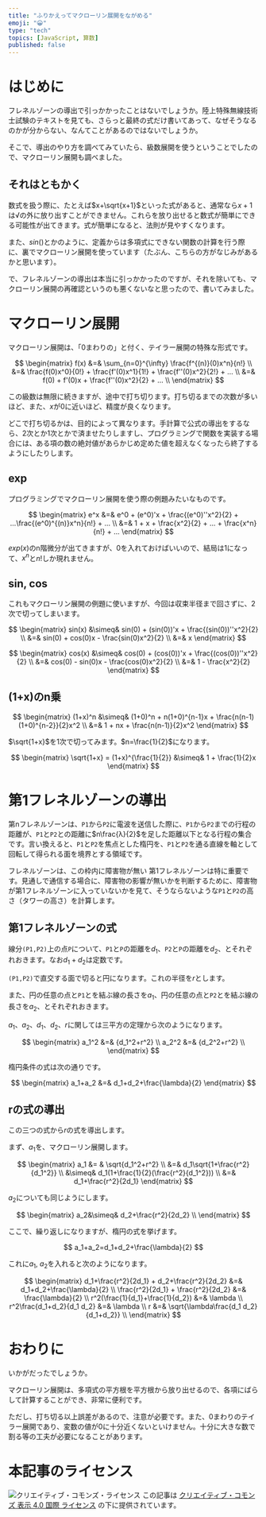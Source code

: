 ```yaml
---
title: "ふりかえってマクローリン展開をながめる"
emoji: "😀"
type: "tech"
topics: [JavaScript, 算数]
published: false
---
```

# はじめに

フレネルゾーンの導出で引っかかったことはないでしょうか。陸上特殊無線技術士試験のテキストを見ても、さらっと最終の式だけ書いてあって、なぜそうなるのかが分からない、なんてことがあるのではないでしょうか。

そこで、導出のやり方を調べてみていたら、級数展開を使うということでしたので、マクローリン展開も調べました。

## それはともかく

数式を扱う際に、たとえば$x+\sqrt{x+1}$といった式があると、通常なら$x+1$は$\sqrt$の外に放り出すことができません。これらを放り出せると数式が簡単にできる可能性が出てきます。式が簡単になると、法則が見やすくなります。

また、$sin()$とかのように、定義からは多項式にできない関数の計算を行う際に、裏でマクローリン展開を使っています（たぶん、こちらの方がなじみがあるかと思います）。

で、フレネルゾーンの導出は本当に引っかかったのですが、それを除いても、マクローリン展開の再確認というのも悪くないなと思ったので、書いてみました。


# マクローリン展開

マクローリン展開は、「$0$まわりの」と付く、テイラー展開の特殊な形式です。

$$
\begin{matrix}
f(x) &=& \sum_{n=0}^{\infty} \frac{f^{(n)}(0)x^n}{n!} \\
&=& \frac{f(0)x^0}{0!} + \frac{f'(0)x^1}{1!} + \frac{f''(0)x^2}{2!} + ... \\
&=& f(0) + f'(0)x + \frac{f''(0)x^2}{2} + ... \\
\end{matrix}
$$

この級数は無限に続きますが、途中で打ち切ります。打ち切るまでの次数が多いほど、また、$x$が$0$に近いほど、精度が良くなります。

どこで打ち切るかは、目的によって異なります。手計算で公式の導出をするなら、2次とか1次とかで済ませたりしますし、プログラミングで関数を実装する場合には、ある項の数の絶対値があらかじめ定めた値を超えなくなったら終了するようにしたりします。

## exp

プログラミングでマクローリン展開を使う際の例題みたいなものです。

$$
\begin{matrix}
e^x &=& e^0 + (e^0)'x + \frac{(e^0)''x^2}{2} + ...\frac{(e^0)^{(n)}x^n}{n!} + ... \\
&=& 1 + x + \frac{x^2}{2} + ... + \frac{x^n}{n!} + ...
\end{matrix}
$$

$exp(x)$のn階微分が出てきますが、$0$を入れておけばいいので、結局は$1$になって、$x^n$と$n!$しか現れません。

## sin, cos

これもマクローリン展開の例題に使いますが、今回は収束半径まで回さずに、2次で切ってしまいます。

$$
\begin{matrix}
sin(x) &\simeq& sin(0) + (sin(0))'x + \frac{(sin(0))''x^2}{2} \\
&=& sin(0) + cos(0)x - \frac{sin(0)x^2}{2} \\
&=& x
\end{matrix}
$$

$$
\begin{matrix}
cos(x) &\simeq& cos(0) + (cos(0))'x + \frac{(cos(0))''x^2}{2} \\
&=& cos(0) - sin(0)x - \frac{cos(0)x^2}{2} \\
&=& 1 - \frac{x^2}{2}
\end{matrix}
$$

## (1+x)のn乗

$$
\begin{matrix}
(1+x)^n &\simeq& (1+0)^n + n(1+0)^{n-1}x + \frac{n(n-1)(1+0)^{n-2}}{2}x^2 \\
&=& 1 + nx + \frac{n(n-1)}{2}x^2
\end{matrix}
$$

$\sqrt{1+x}$を1次で切ってみます。$n=\frac{1}{2}$になります。

$$
\begin{matrix}
\sqrt{1+x} = (1+x)^{\frac{1}{2}} &\simeq& 1 + \frac{1}{2}x
\end{matrix}
$$

# 第1フレネルゾーンの導出

第nフレネルゾーンは、``P1``から``P2``に電波を送信した際に、``P1``から``P2``までの行程の距離が、``P1``と``P2``との距離に$n\frac{λ}{2}$を足した距離以下となる行程の集合です。言い換えると、``P1``と``P2``を焦点とした楕円を、``P1``と``P2``を通る直線を軸として回転して得られる面を境界とする領域です。

フレネルゾーンは、この枠内に障害物が無い
第1フレネルゾーンは特に重要です。見通しで通信する場合に、障害物の影響が無いかを判断するために、障害物が第1フレネルゾーンに入っていないかを見て、そうならないような``P1``と``P2``の高さ（タワーの高さ）を計算します。

## 第1フレネルゾーンの式

線分``(P1,P2)``上の点``P``について、``P1``と``P``の距離を$d_1$、``P2``と``P``の距離を$d_2$、とそれぞれおきます。なお$d_1+d_2$は定数です。

``(P1,P2)``で直交する面で切ると円になります。これの半径を$r$とします。

また、円の任意の点と``P1``とを結ぶ線の長さを$a_1$、円の任意の点と``P2``とを結ぶ線の長さを$a_2$、とそれぞれおきます。

$a_1$、$a_2$、$d_1$、$d_2$、$r$に関しては三平方の定理から次のようになります。

$$
\begin{matrix}
a_1^2 &=& {d_1^2+r^2} \\
a_2^2 &=& {d_2^2+r^2} \\
\end{matrix}
$$

楕円条件の式は次の通りです。

$$
\begin{matrix}
a_1+a_2 &=& d_1+d_2+\frac{\lambda}{2}
\end{matrix}
$$

## rの式の導出

この三つの式から$r$の式を導出します。

まず、$a_1$を、マクローリン展開します。

$$
\begin{matrix}
a_1 &= & \sqrt{d_1^2+r^2} \\
&=& d_1\sqrt{1+\frac{r^2}{d_1^2}} \\
&\simeq& d_1(1+\frac{1}{2}(\frac{r^2}{d_1^2})) \\
&=& d_1+\frac{r^2}{2d_1}
\end{matrix}
$$

$a_2$についても同じようにします。

$$
\begin{matrix}
a_2&\simeq& d_2+\frac{r^2}{2d_2} \\
\end{matrix}
$$

ここで、繰り返しになりますが、楕円の式を挙げます。

$$
a_1+a_2=d_1+d_2+\frac{\lambda}{2}
$$

これに$a_1$, $a_2$を入れると次のようになります。

$$
\begin{matrix}
d_1+\frac{r^2}{2d_1} + d_2+\frac{r^2}{2d_2} &=& d_1+d_2+\frac{\lambda}{2} \\
\frac{r^2}{2d_1} + \frac{r^2}{2d_2} &=& \frac{\lambda}{2} \\
r^2(\frac{1}{d_1}+\frac{1}{d_2}) &=& \lambda \\
r^2\frac{d_1+d_2}{d_1 d_2} &=& \lambda \\
r &=& \sqrt{\lambda\frac{d_1 d_2}{d_1+d_2}} \\
\end{matrix}
$$

# おわりに

いかがだったでしょうか。

マクローリン展開は、多項式の平方根を平方根から放り出せるので、各項にばらして計算することができ、非常に便利です。

ただし、打ち切る以上誤差があるので、注意が必要です。また、0まわりのテイラー展開であり、変数の値が0に十分近くないといけません。十分に大きな数で割る等の工夫が必要になることがあります。

# 本記事のライセンス

![クリエイティブ・コモンズ・ライセンス](https://i.creativecommons.org/l/by/4.0/88x31.png)
この記事は [クリエイティブ・コモンズ 表示 4.0 国際 ライセンス](http://creativecommons.org/licenses/by/4.0/">) の下に提供されています。